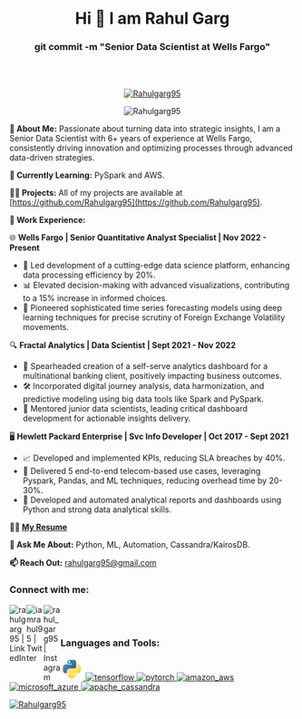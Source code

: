 <h1 align="center"> Hi 👋 I am Rahul Garg </h1>

<h3 align="center">git commit -m "Senior Data Scientist at Wells Fargo"</h3>
<br><br>
<p align="center"> <a href="https://github.com/ryo-ma/github-profile-trophy"><img src="https://github-profile-trophy.vercel.app/?username=Rahulgarg95" alt="Rahulgarg95" /></a> </p>

<p align="center">
  <img src="https://komarev.com/ghpvc/?username=Rahulgarg95&label=Profile%20views&color=0e75b6&style=flat" alt="Rahulgarg95" />
</p>

**🚀 About Me:**
Passionate about turning data into strategic insights, I am a Senior Data Scientist with 6+ years of experience at Wells Fargo, consistently driving innovation and optimizing processes through advanced data-driven strategies.

**🌱 Currently Learning:**
PySpark and AWS.

**👨‍💻 Projects:**
All of my projects are available at [https://github.com/Rahulgarg95](https://github.com/Rahulgarg95).

**💼 Work Experience:**

🌐 **Wells Fargo | Senior Quantitative Analyst Specialist | Nov 2022 - Present**
- 🚀 Led development of a cutting-edge data science platform, enhancing data processing efficiency by 20%.
- 📊 Elevated decision-making with advanced visualizations, contributing to a 15% increase in informed choices.
- 🌟 Pioneered sophisticated time series forecasting models using deep learning techniques for precise scrutiny of Foreign Exchange Volatility movements.

🔍 **Fractal Analytics | Data Scientist | Sept 2021 - Nov 2022**
- 🚀 Spearheaded creation of a self-serve analytics dashboard for a multinational banking client, positively impacting business outcomes.
- 🛠 Incorporated digital journey analysis, data harmonization, and predictive modeling using big data tools like Spark and PySpark.
- 🤝 Mentored junior data scientists, leading critical dashboard development for actionable insights delivery.

🖥 **Hewlett Packard Enterprise | Svc Info Developer | Oct 2017 - Sept 2021**
- 📈 Developed and implemented KPIs, reducing SLA breaches by 40%.
- 🚀 Delivered 5 end-to-end telecom-based use cases, leveraging Pyspark, Pandas, and ML techniques, reducing overhead time by 20-30%.
- 🤖 Developed and automated analytical reports and dashboards using Python and strong data analytical skills.

**👨‍💼 [My Resume](https://drive.google.com/file/d/1I4Xppxmeot8muYUbsvjgGFapLBDma5Pw/view?usp=sharing)**

**💬 Ask Me About:**
Python, ML, Automation, Cassandra/KairosDB.

**📫 Reach Out:**
rahulgarg95@gmail.com

<h3 align="left">Connect with me:</h3>
<p align="left">
  <a href="https://www.linkedin.com/in/rahulgarg95/" target="blank"><img align="left" alt="rahulgarg95 | LinkedIn" width="30px" src="https://img.icons8.com/color/48/000000/linkedin.png" /></a>
  <a href="https://twitter.com/iamrahul95/" target="blank"><img align="left" alt="iamrahul95 | Twitter" width="30px" src="https://img.icons8.com/fluent/48/000000/twitter.png" /></a>
  <a href="https://www.instagram.com/rahul_garg95/" target="blank"><img align="left" alt="rahul_garg95 | Instagram" width="30px" src="https://img.icons8.com/fluent/48/000000/instagram-new.png" /></a>
</p>

<br><br>
<h3 align="left">Languages and Tools:</h3>
<p align="left"> 
  <a href="https://www.python.org" target="_blank"> <img src="https://raw.githubusercontent.com/devicons/devicon/master/icons/python/python-original.svg" alt="python" width="40" height="40"/> </a> 
  <a href="https://www.tensorflow.org" target="_blank"> <img src="https://www.vectorlogo.zone/logos/tensorflow/tensorflow-icon.svg" alt="tensorflow" width="40" height="40"/> </a>
  <a href="https://pytorch.org/" target="_blank"> <img src="https://www.vectorlogo.zone/logos/pytorch/pytorch-icon.svg" alt="pytorch" width="40" height="40"/> </a>
  <a href="https://aws.amazon.com/" target="_blank"> <img src="https://www.vectorlogo.zone/logos/amazon_aws/amazon_aws-icon.svg" alt="amazon_aws" width="40" height="40"/> </a>
  <a href="https://azure.microsoft.com/en-in/" target="_blank"> <img src="https://www.vectorlogo.zone/logos/microsoft_azure/microsoft_azure-icon.svg" alt="microsoft_azure" width="40" height="40"/> </a>
  <a href="https://cassandra.apache.org/" target="_blank"> <img src="https://www.vectorlogo.zone/logos/apache_cassandra/apache_cassandra-icon.svg" alt="apache_cassandra" width="40" height="40"/> </a>
  <!-- Add more icons as per your expertise -->
</p>

<p align="left"> <a href="https://github.com/ryo-ma/github-profile-trophy"><img src="https://github-readme-stats.vercel.app/api?username=Rahulgarg95&show_icons=true&theme=radical" alt="Rahulgarg95" /></a> </p>
